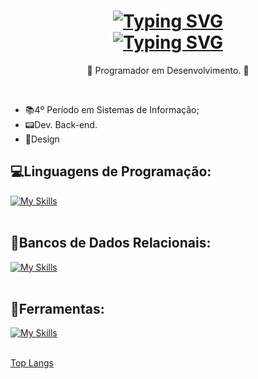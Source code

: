 <h1 align="center">
<a href="https://git.io/typing-svg"><img src="https://readme-typing-svg.herokuapp.com?font=Monocraft&weight=700&size=23&pause=1000&color=FF58AE&center=true&width=436&lines=%3CHello+World%2F%3E+Eu+sou+o+Kay." alt="Typing SVG" /></a>
<br>
<a href="https://git.io/typing-svg"><img src="https://readme-typing-svg.herokuapp.com?font=Monocraft&weight=800&size=20&pause=1000&color=FF58AE&center=true&width=436&lines=Seja+Bem-vindo(a)!!" alt="Typing SVG" /></a>
</h1>

<p align="center">
  💾 Programador em Desenvolvimento. 💾
</p><br>

- 📚4º Período em Sistemas de Informação; <br>
- 📟Dev. Back-end.
- 🎨Design<br>
  
## 💻Linguagens de Programação:
[![My Skills](https://skillicons.dev/icons?i=java,spring,javascript,c&theme=dark)](https://skillicons.dev)<br><br>

## 🎲Bancos de Dados Relacionais:
[![My Skills](https://skillicons.dev/icons?i=mysql,postgres&theme=dark)](https://skillicons.dev)<br><br>

## 🔧Ferramentas:
[![My Skills](https://skillicons.dev/icons?i=figma,vscode,postman,idea,&theme=dark)](https://skillicons.dev)<br><br>

[Top Langs](https://github-readme-stats.vercel.app/api/top-langs/?username=Kay-Vogas&layout=compact&theme=radical)

<!--! ![Kay-Vogas GitHub stats](https://github-readme-stats.vercel.app/api?username=Kay-Vogas&show_icons=true&theme=radical) 
**Kay-Vogas/Kay-Vogas** is a ✨ _special_ ✨ repository because its `README.md` (this file) appears on your GitHub profile.

Here are some ideas to get you started:

- 🔭 I’m currently working on ...
- 🌱 I’m currently learning ...
- 👯 I’m looking to collaborate on ...
- 🤔 I’m looking for help with ...
- 💬 Ask me about ...
- 📫 How to reach me: ...
- 😄 Pronouns: ...
- ⚡ Fun fact: ...
-->
